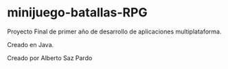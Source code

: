 # minijuego-batallas-RPG
Proyecto Final de primer año de desarrollo de aplicaciones multiplataforma.

Creado en Java.

Creado por Alberto Saz Pardo
